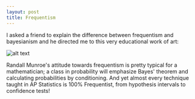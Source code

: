 ```yaml
---
layout: post
title: Frequentism
---
```


I asked a friend to explain the difference between frequentism and bayesianism and he directed me to this very educational work of art:

![alt text](https://raw.githubusercontent.com/rachel1792/jekyll-now/master/images/bayesians.png "Logo Title Text 1")

Randall Munroe's attitude towards frequentism is pretty typical for a mathematician; a class in probability will emphasize Bayes' theorem and calculating probabilities by conditioning.  And yet almost every technique taught in AP Statistics is 100% Frequentist, from hypothesis intervals to confidence tests!

